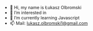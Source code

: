 - 👋 Hi, my name is Łukasz Olbromski
- 👀 I’m interested in 
- 🌱 I’m currently learning Javascript
- 📫 Mail: lukasz.olbromski1@gmail.com
